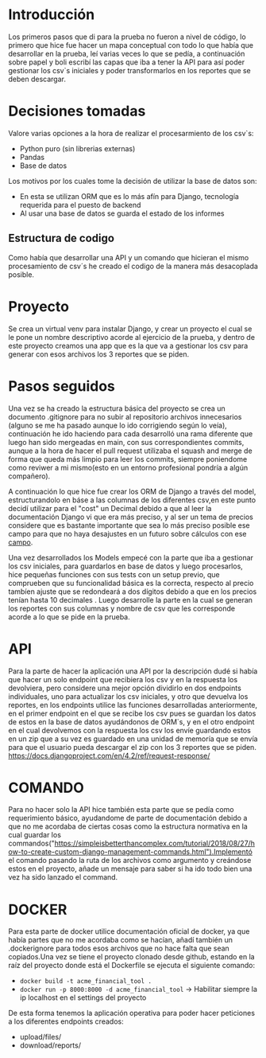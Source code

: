 # Introducción

Los primeros pasos que di para la prueba no fueron a nivel de código, lo primero que hice fue hacer un mapa conceptual con todo lo que había que desarrollar en la prueba, leí varias veces lo que se pedía, a continuación sobre papel y boli escribí las capas que iba a tener la API para así poder gestionar los csv`s iniciales y poder transformarlos en los reportes que se deben descargar.

# Decisiones tomadas

Valore varias opciones a la hora de realizar el procesarmiento de los csv`s:
* Python puro (sin librerias externas)
* Pandas
* Base de datos

Los motivos por los cuales tome la decisión de utilizar la base de datos son:

* En esta se utilizan ORM que es lo más afín para Django, tecnología requerida para el puesto de backend
* Al usar una base de datos se guarda el estado de los informes

## Estructura de codigo 

Como había que desarrollar una API y un comando que hicieran el mismo procesamiento de csv´s he creado el codigo de la manera más desacoplada posible.

# Proyecto

Se crea un virtual venv para instalar Django, y crear un proyecto el cual se le pone un nombre descriptivo acorde al ejercicio de la prueba, y dentro de este proyecto creamos una app que es la que va a gestionar los csv para generar con esos archivos los 3 reportes que se piden.

# Pasos seguidos

Una vez se ha creado la estructura básica del proyecto se crea un documento .gitignore para no subir al repositorio archivos innecesarios (alguno se me ha pasado aunque lo ido corrigiendo según lo veía), continuación he ido haciendo para cada desarrolló una rama diferente que luego han sido mergeadas en main, con sus correspondientes commits, aunque a la hora de hacer el pull request utilizaba el squash and merge de forma que queda más limpio para leer los commits, siempre poniendome como reviwer a mi mismo(esto en un entorno profesional pondría a algún compañero).



A continuación lo que hice fue crear los ORM de Django a través del model, estructurandolo en báse a las columnas de los diferentes csv,en este punto decidí utilizar para el "cost" un Decimal debido a que al leer la documentación Django vi que era más preciso, y al ser un tema de precios considere que es bastante importante que sea lo más preciso posible ese campo para que no haya desajustes en un futuro sobre cálculos con ese [campo](https://docs.djangoproject.com/en/4.2/ref/models/fields/#django.db.models.FloatField).

Una vez desarrollados los Models empecé con la parte que iba a gestionar los csv iniciales, para guardarlos en base de datos y luego procesarlos, hice pequeñas funciones con sus tests con un setup previo, que comprueben que su funcionalidad básica es la correcta, respecto al precio tambíen ajuste que se redondeará a dos dígitos debido a que en los precios tenían hasta 10 decimales .
Luego desarrolle la parte en la cual se generan los reportes con sus columnas y nombre de csv que les corresponde acorde a lo que se pide en la prueba.

# API

Para la parte de hacer la aplicación una API por la descripción dudé si había que hacer un solo endpoint que recibiera los csv y en la respuesta los devolviera, pero considere una mejor opción dividirlo en dos endpoints individuales, uno para actualizar los csv iniciales, y otro que devuelva los reportes, en los endpoints utilice las funciones desarrolladas anteriormente, en el primer endpoint en el que se recibe los csv pues se guardan los datos de estos en la base de datos ayudándonos de ORM`s, y en el otro endpoint en el cual devolvemos con la respuesta los csv los envíe guardando estos en un zip que a su vez es guardado en una unidad de memoría que se envía para que el usuario pueda descargar el zip con los 3 reportes que se piden.
https://docs.djangoproject.com/en/4.2/ref/request-response/

# COMANDO

Para no hacer solo la API hice también esta parte que se pedía como requerimiento básico, ayudandome de parte de documentación debido a que no me acordaba de ciertas cosas como la estructura normativa en la cual guardar los commandos("https://simpleisbetterthancomplex.com/tutorial/2018/08/27/how-to-create-custom-django-management-commands.html").Implementó el comando pasando la ruta de los archivos como argumento y creándose estos en el proyecto, añade un mensaje para saber si ha ido todo bien una vez ha sido lanzado el command.

# DOCKER

Para esta parte de docker utilice documentación oficial de docker, ya que había partes que no me acordaba como se hacían, añadí también un .dockerignore para todos esos archivos que no hace falta que sean copiados.Una vez se tiene el proyecto clonado desde github, estando en la raíz del proyecto donde está el Dockerfile se ejecuta el siguiente comando:

* `docker build -t acme_financial_tool .` 
* `docker run -p 8000:8000 -d acme_financial_tool` -> Habilitar siempre la ip localhost en el settings del proyecto 

De esta forma tenemos la aplicación operativa para poder hacer peticiones a los diferentes endpoints creados:

* upload/files/
* download/reports/